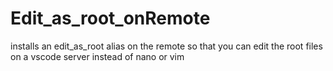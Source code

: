 # Edit_as_root_onRemote
installs an edit_as_root alias on the remote so that you can edit the root files on a vscode server instead of nano or vim
